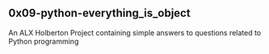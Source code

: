 ## 0x09-python-everything_is_object ##

An ALX Holberton Project containing simple answers to questions related to Python programming
